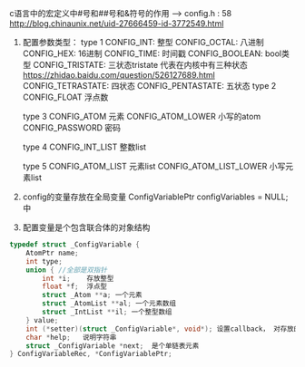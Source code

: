 
c语言中的宏定义中#号和##号和&符号的作用   --> config.h : 58
http://blog.chinaunix.net/uid-27666459-id-3772549.html
1. 配置参数类型：
    type 1
    CONFIG_INT: 整型
    CONFIG_OCTAL: 八进制
    CONFIG_HEX: 16进制
    CONFIG_TIME: 时间戳
    CONFIG_BOOLEAN: bool类型
    CONFIG_TRISTATE:   三状态tristate 代表在内核中有三种状态   https://zhidao.baidu.com/question/526127689.html
    CONFIG_TETRASTATE: 四状态
    CONFIG_PENTASTATE: 五状态
    type 2
    CONFIG_FLOAT 浮点数

    type 3
    CONFIG_ATOM  元素
    CONFIG_ATOM_LOWER 小写的atom
    CONFIG_PASSWORD 密码
    
    type 4
    CONFIG_INT_LIST 整数list
    
    type 5
    CONFIG_ATOM_LIST 元素list
    CONFIG_ATOM_LIST_LOWER 小写元素list
  
2. config的变量存放在全局变量 ConfigVariablePtr configVariables = NULL; 中

3. 配置变量是个包含联合体的对象结构

```cpp
typedef struct _ConfigVariable {
    AtomPtr name;
    int type;
    union { //全部是双指针
        int *i;    存放整型
        float *f;  浮点型
        struct _Atom **a; 一个元素
        struct _AtomList **al; 一个元素数组
        struct _IntList **il; 一个整型数组
    } value;
    int (*setter)(struct _ConfigVariable*, void*); 设置callback， 对存放的数据进行处理
    char *help;   说明字符串
    struct _ConfigVariable *next;  是个单链表元素
} ConfigVariableRec, *ConfigVariablePtr;
```